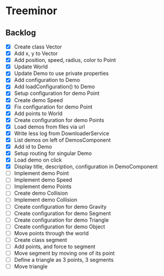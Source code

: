 # Treeminor

## Backlog

- [x] Create class Vector
- [x] Add x, y to Vector
- [x] Add position, speed, radius, color to Point
- [x] Update World
- [x] Update Demo to use private properties
- [x] Add configuration to Demo
- [x] Add loadConfiguration() to Demo
- [x] Setup configuration for demo Point
- [x] Create demo Speed
- [x] Fix configuration for demo Point
- [x] Add points to World
- [x] Create configuration for demo Points
- [x] Load demos from files via url
- [x] Write less log from DownloaderService
- [x] List demos on left of DemosComponent
- [x] Add id to Demo
- [x] Setup routing for singular Demo
- [x] Load demo on click
- [x] Display title, description, configuration in DemoComponent
- [ ] Implement demo Point
- [ ] Implement demo Speed
- [ ] Implement demo Points
- [ ] Create demo Collision
- [ ] Implement demo Collision
- [ ] Create configuration for demo Gravity
- [ ] Create configuration for demo Segment
- [ ] Create configuration for demo Triangle
- [ ] Create configuration for demo Object
- [ ] Move points through the world
- [ ] Create class segment
- [ ] Add points, and force to segment
- [ ] Move segment by moving one of its point
- [ ] Define a triangle as 3 points, 3 segments
- [ ] Move triangle
